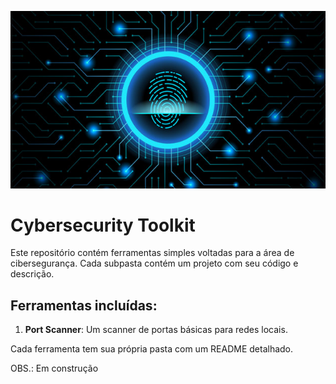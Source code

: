 ![Imagem de Capa](assets/cyber.jpg)

# Cybersecurity Toolkit

Este repositório contém ferramentas simples voltadas para a área de cibersegurança. Cada subpasta contém um projeto com seu código e descrição.

## Ferramentas  incluídas: 
1. **Port Scanner**: Um scanner de portas básicas para redes locais.

Cada ferramenta tem sua própria pasta com um README detalhado.

OBS.: Em construção
